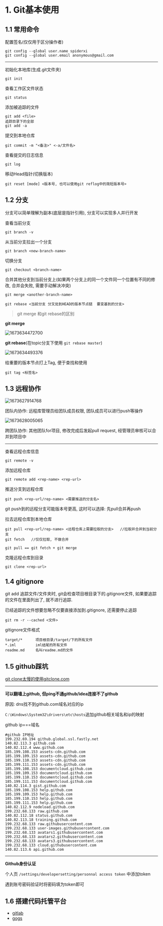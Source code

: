 # 1. Git基本使用

## 1.1 常用命令

配置签名(仅仅用于区分操作者)

```
git config --global user.name spiderxi
git config --global user.email anonymous@gmail.com
```

---

初始化本地库(生成.git文件夹)

```
git init
```

查看工作区文件状态

```
git status
```

添加被追踪的文件

```
git add <file>
追踪目录下的全部
git add -a
```

提交到本地仓库

```
git commit -m "<备注>" <-a/文件名>
```

查看提交的日志信息

```
git log
```

移动Head指针(切换版本)

```
git reset [mode] <版本号, 也可以使用git reflog中的简短版本号>
```

## 1.2 分支

分支可以简单理解为副本(底层是指针引用), 分支可以实现多人并行开发

查看当前分支

```
git branch -v
```

从当前分支拉出一个分支

```
git branch <new-branch-name>
```

切换分支

```
git checkout <branch-name>
```

合并其他分支到当前分支上(如果两个分支上的同一个文件同一个位置有不同的修改, 合并会失败, 需要手动解决冲突)

```
git merge <another-branch-name>

git rebase <当前分支 分叉处到HEAD的版本节点链  要变基到的分支>
```

> git merge 和git rebase的区别

**git merge**

![1673634472700](image/git&github/1673634472700.png)

**git rebase**(在topic分支下使用 `git rebase master`)

![1673634493376](image/git&github/1673634493376.png)

给重要的版本节点打上Tag, 便于查找和使用

```
git tag <标签名>
```

## 1.3 远程协作

![1673627914768](image/git&github/1673627914768.png)

团队内协作: 远程库管理员给团队成员权限, 团队成员可以进行push等操作

![1673628005065](image/git&github/1673628005065.png)

跨团队协作: 其他团队for项目, 修改完成后发起pull request, 经管理员审核可以合并到项目中

---

查看远程仓库信息

```
git remote -v
```

添加远程仓库

```
git remote add <rep-name> <rep-url>
```

推送分支到远程仓库

```
git push <rep-url/rep-name> <需要推送的分支名>

```

git push到的远程分支可能版本号更高, 这时可以选择:  先pull合并再push

拉去远程仓库到本地仓库

```
git pull <rep-url/rep-name> <远程仓库上需要拉取的分支>   //拉取并合并到当前分支
git fetch   //仅仅拉取, 不做合并

git pull == git fetch + git merge
```

克隆远程仓库到目录

```
git clone <rep-url>
```

## 1.4 gitignore

git add 追踪文件/文件夹时, git会检查项目根目录下的.gitignore文件, 如果要追踪的文件在里面列出了, 就不进行追踪.

已经追踪的文件想要忽略不仅要直接添加到.gitignore, 还需要停止追踪

```
git rm -r --cached <文件>
```

gitignore文件格式

```
target/*      项目根目录/target/下的所有文件
*.iml         iml结尾的所有文件
readme.md     名叫readme.md的文件
```

## 1.5 github踩坑

[git clone太慢的使用gitclone.com](https://gitclone.com/)

---

**可以翻墙上github, 但ping不通github/idea连接不了github**

原因: dns找不到github.com域名对应的ip

`C:\Windows\System32\drivers\etc\hosts`追加github相关域名和ip的映射

github ip===域名

```
#github IP地址
199.232.69.194 github.global.ssl.fastly.net
140.82.113.3 github.com
140.82.112.4 www.github.com
185.199.108.153 assets-cdn.github.com
185.199.109.153 assets-cdn.github.com
185.199.110.153 assets-cdn.github.com
185.199.111.153 assets-cdn.github.com
185.199.108.153 documentcloud.github.com
185.199.109.153 documentcloud.github.com
185.199.110.153 documentcloud.github.com
185.199.111.153 documentcloud.github.com
140.82.114.3 gist.github.com
185.199.108.153 help.github.com
185.199.109.153 help.github.com
185.199.110.153 help.github.com
185.199.111.153 help.github.com
140.82.112.9 nodeload.github.com
199.232.68.133 raw.github.com
140.82.112.18 status.github.com
140.82.113.18 training.github.com
199.232.68.133 raw.githubusercontent.com
199.232.68.133 user-images.githubusercontent.com
199.232.68.133 avatars1.githubusercontent.com
199.232.68.133 avatars2.githubusercontent.com
199.232.68.133 avatars3.githubusercontent.com
199.232.68.133 cloud.githubusercontent.com
140.82.113.6 api.github.com
```

---

**Github身份认证**

个人页 `/settings/developersetting/personnal access token` 中添加token

遇到账号密码验证时将密码填为token即可

## 1.6 搭建代码托管平台

* [gitlab](https://about.gitlab.com/)
* [gogs](https://gogs.io/)
